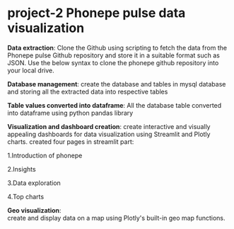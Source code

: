 # project-2 Phonepe pulse data visualization

**Data extraction**:
Clone the Github using scripting to fetch the data from the Phonepe pulse Github repository and store it in a suitable format such as JSON. Use the below syntax to clone the phonepe github repository into your local drive.


**Database management**:
create the database and tables in mysql database and storing all the extracted data into respective tables


**Table values converted into dataframe**:
All the database table converted into dataframe using python pandas library


**Visualization and dashboard creation**: 
create interactive and visually appealing
dashboards for data visualization using  Streamlit and Plotly charts.
created four pages in streamlit part:

1.Introduction of phonepe 

2.Insights

3.Data exploration

4.Top charts





**Geo visualization**:  
create and display data on a map
using Plotly's built-in geo map functions.
